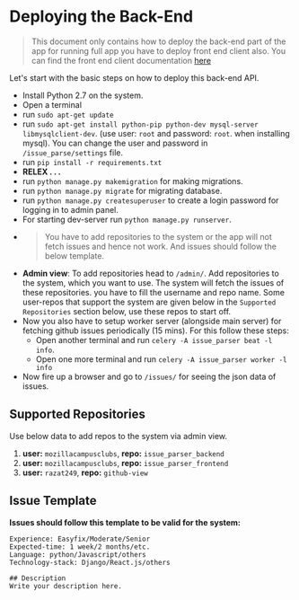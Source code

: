# Deploying the Back-End
> This document only contains how to deploy the back-end part of the app for running full app you have to deploy front end client also. You can find the front end client documentation [here](https://github.com/mozillacampusclubs/issue_parser_frontend/)

Let's start with the basic steps on how to deploy this back-end API.
- Install Python 2.7 on the system.
- Open a terminal
- run `sudo apt-get update`
- run `sudo apt-get install python-pip python-dev mysql-server libmysqlclient-dev`.  (use user: `root` and password: `root`. when installing mysql). You can change the user and password in `/issue_parse/settings` file.
- run `pip install -r requirements.txt`
- **RELEX . . .**
- run `python manage.py makemigration` for making migrations.
- run `python manage.py migrate` for migrating database.
- run `python manage.py createsuperuser` to create a login password for logging in to admin panel.
- For starting dev-server run `python manage.py runserver`.
- > You have to add repositories to the system or the app will not fetch issues and hence not work. And issues should follow the below template.
- **Admin view**: To add repositories head to `/admin/`. Add repositories to the system, which you want to use. The system will fetch the issues of these repositories. you have to fill the username and repo name. Some user-repos that support the system are given below in the `Supported Repositories` section below, use these repos to start off.
- Now you also have to setup worker server (alongside main server) for fetching github issues periodically (15 mins). For this follow these steps:
    - Open another terminal and run `celery -A issue_parser beat -l info`.
    - Open one more terminal and run `celery -A issue_parser worker -l info`
- Now fire up a browser and go to `/issues/` for seeing the json data of issues.

## Supported Repositories
Use below data to add repos to the system via admin view.
1. **user:** `mozillacampusclubs`, **repo:** `issue_parser_backend`
2. **user:** `mozillacampusclubs`, **repo:** `issue_parser_frontend`
3. **user:** `razat249`, **repo:** `github-view`


## Issue Template
**Issues should follow this template to be valid for the system:**
```
Experience: Easyfix/Moderate/Senior
Expected-time: 1 week/2 months/etc.
Language: python/Javascript/others
Technology-stack: Django/React.js/others

## Description
Write your description here.
```


